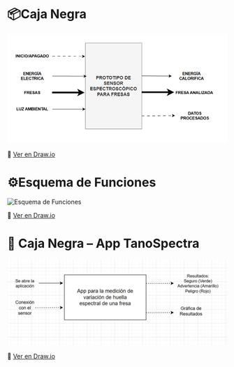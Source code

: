 # 📦Caja Negra 
![Caja Negra](../Imagenes/Caja_Negra.png)


🔗 [Ver en Draw.io](https://app.diagrams.net/#G1jx3XUJulqEHMiZ95NdmwGDe8fgNdj5zd#%7B%22pageId%22%3A%22B8XTpHp7p6XBmzQAhsuS%22%7D)


# ⚙️Esquema de Funciones 
![Esquema de Funciones](Imagenes/esquema_funciones.drawio.png)



🔗 [Ver en Draw.io](https://app.diagrams.net/#G1iHN4fA3m1PzcGaVWDI4e6vaWyWay0yBb#%7B"pageId"%3A"qVbb3z2iEFRG91X4rkYl"%7D)



# 📱 Caja Negra – App TanoSpectra
![Caja Negra App](../Imagenes/CAJA_NEGRA_APP.png)  

🔗 [Ver en Draw.io](https://app.diagrams.net/#G1rWM1FSlPOJzXhhvO3CIIONgmZpNr90bF#%7B%22pageId%22%3A%22U6wzN8fkbURlSwQlV9s4%22%7D)
